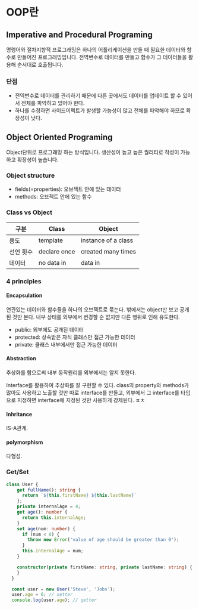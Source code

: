 # OOP란

## Imperative and Procedural Programing

명령어와 절차지향적 프로그래밍은 하나의 어플리케이션을 만들 때 필요한 데이터와 함수로 만들어진 프로그래밍입니다. 전역변수로 데이터를 만들고 함수가 그 데이터들을 활용해 순서대로 호출됩니다.

### 단점

* 전역변수로 데이터를 관리하기 때문에 다른 곳에서도 데이터를 업데이트 할 수 있어서 전체를 파악하고 있어야 한다.
* 하나를 수정하면 사이드이펙트가 발생할 가능성이 많고 전체를 파악해야 하므로 확장성이 낮다.

## Object Oriented Programing

Object단위로 프로그래밍 하는 방식입니다. 생산성이 높고 높은 퀄리티로 작성이 가능하고 확장성이 높습니다.

### Object structure

* fields(=properties): 오브젝트 안에 있는 데이터
* methods: 오브젝트 안에 있는 함수

### Class vs Object

| 구분    | Class        | Object              |
| ----- | ------------ | ------------------- |
| 용도    | template     | instance of a class |
| 선언 횟수 | declare once | created many times  |
| 데이터   | no data in   | data in             |

### 4 principles

#### Encapsulation

연관있는 데이터와 함수들을 하나의 오브젝트로 묶는다. 밖에서는 object만 보고 공개된 것만 본다. 내부 상태를 외부에서 변경할 순 없지만 다른 행위로 인해 유도한다.

* public: 외부에도 공개된 데이터
* protected: 상속받은 자식 클래스만 접근 가능한 데이터
* private: 클래스 내부에서만 접근 가능한 데이터

#### Abstraction

추상화를 함으로써 내부 동작원리를 외부에서는 알지 못한다.

Interface를 활용하여 추상화를 잘 구현할 수 있다. class의 property와 methods가 많아도 사용하고 노출할 것만 따로 interface를 만들고, 외부에서 그 interface를 타입으로 지정하면 interface에 지정된 것만 사용하게 강제된다. ㅍㅊ

#### Inhritance

IS-A관계. 

#### polymorphism

다형성.

### Get/Set

```typescript
class User {
    get fullName(): string {
      return `${this.firstName} ${this.lastName}`
    };
    private internalAge = 4;
    get age(): number {
      return this.internalAge;
    }
    set age(num: number) {
      if (num < 0) {
        throw new Error('value of age should be greater than 0');
      }
      this.internalAge = num;
    }

    constructor(private firstName: string, private lastName: string) {
    }
  }

  const user = new User('Steve', 'Jobs');
  user.age = 6; // setter
  console.log(user.age); // getter
```
